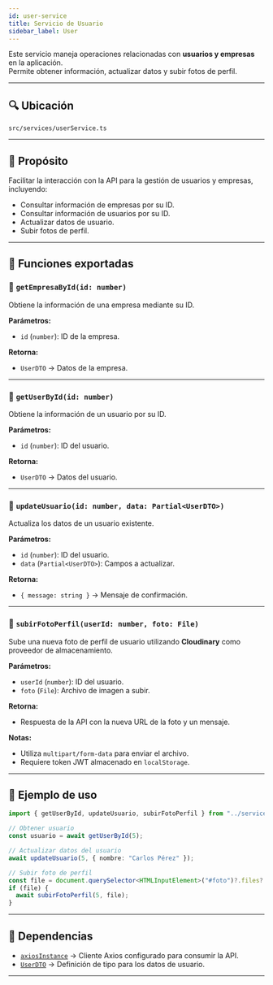 ```yaml
---
id: user-service
title: Servicio de Usuario
sidebar_label: User
---
```


Este servicio maneja operaciones relacionadas con **usuarios y empresas** en la aplicación.  
Permite obtener información, actualizar datos y subir fotos de perfil.

---

## 🔍 Ubicación
`src/services/userService.ts`

---

## 📌 Propósito
Facilitar la interacción con la API para la gestión de usuarios y empresas, incluyendo:

- Consultar información de empresas por su ID.
- Consultar información de usuarios por su ID.
- Actualizar datos de usuario.
- Subir fotos de perfil.

---

## 🧰 Funciones exportadas

### 🔹 `getEmpresaById(id: number)`
Obtiene la información de una empresa mediante su ID.

**Parámetros:**  
- `id` (`number`): ID de la empresa.

**Retorna:**  
- `UserDTO` → Datos de la empresa.

---

### 🔹 `getUserById(id: number)`
Obtiene la información de un usuario por su ID.

**Parámetros:**  
- `id` (`number`): ID del usuario.

**Retorna:**  
- `UserDTO` → Datos del usuario.

---

### 🔹 `updateUsuario(id: number, data: Partial<UserDTO>)`
Actualiza los datos de un usuario existente.

**Parámetros:**  
- `id` (`number`): ID del usuario.  
- `data` (`Partial<UserDTO>`): Campos a actualizar.

**Retorna:**  
- `{ message: string }` → Mensaje de confirmación.

---

### 🔹 `subirFotoPerfil(userId: number, foto: File)`
Sube una nueva foto de perfil de usuario utilizando **Cloudinary** como proveedor de almacenamiento.

**Parámetros:**  
- `userId` (`number`): ID del usuario.  
- `foto` (`File`): Archivo de imagen a subir.

**Retorna:**  
- Respuesta de la API con la nueva URL de la foto y un mensaje.

**Notas:**  
- Utiliza `multipart/form-data` para enviar el archivo.  
- Requiere token JWT almacenado en `localStorage`.

---

## 📌 Ejemplo de uso

```ts
import { getUserById, updateUsuario, subirFotoPerfil } from "../services/userService";

// Obtener usuario
const usuario = await getUserById(5);

// Actualizar datos del usuario
await updateUsuario(5, { nombre: "Carlos Pérez" });

// Subir foto de perfil
const file = document.querySelector<HTMLInputElement>("#foto")?.files?.[0];
if (file) {
  await subirFotoPerfil(5, file);
}
````

---

## 🔗 Dependencias

* [`axiosInstance`](../utils/axiosInstance.md) → Cliente Axios configurado para consumir la API.
* [`UserDTO`](../types/UserDTO) → Definición de tipo para los datos de usuario.

---